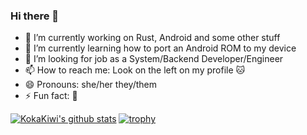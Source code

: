 ### Hi there 👋

- 🔭 I’m currently working on Rust, Android and some other stuff
- 🌱 I’m currently learning how to port an Android ROM to my device
- 👯 I’m looking for job as a System/Backend Developer/Engineer
- 📫 How to reach me: Look on the left on my profile :cat:
- 😄 Pronouns: she/her they/them
- ⚡ Fun fact: :shrug:

[![KokaKiwi's github stats](https://github-readme-stats.vercel.app/api?username=KokaKiwi&show_icons=true&theme=chartreuse-dark)](https://github.com/anuraghazra/github-readme-stats)
[![trophy](https://github-profile-trophy.vercel.app/?username=KokaKiwi&theme=darkhub)](https://github.com/ryo-ma/github-profile-trophy)
